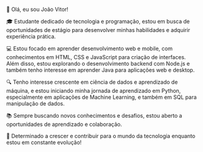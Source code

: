 👋 Olá, eu sou João Vitor!

🎓 Estudante dedicado de tecnologia e programação, estou em busca de oportunidades de estágio para desenvolver minhas habilidades e adquirir experiência prática.

💻 Estou focado em aprender desenvolvimento web e mobile, com conhecimentos em HTML, CSS e JavaScript para criação de interfaces. Além disso, estou explorando o desenvolvimento backend com Node.js e também tenho interesse em aprender Java para aplicações web e desktop.

🔍 Tenho interesse crescente em ciência de dados e aprendizado de máquina, e estou iniciando minha jornada de aprendizado em Python, especialmente em aplicações de Machine Learning, e também em SQL para manipulação de dados.

📚 Sempre buscando novos conhecimentos e desafios, estou aberto a oportunidades de aprendizado e colaboração.

🌱 Determinado a crescer e contribuir para o mundo da tecnologia enquanto estou em constante evolução!
